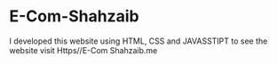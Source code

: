 # E-Com-Shahzaib
I developed this website  using HTML, CSS and JAVASSTIPT to see the website visit Https//E-Com Shahzaib.me
